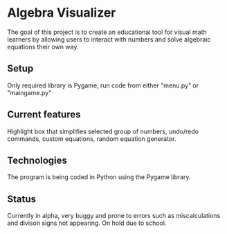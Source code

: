 # Algebra Visualizer
The goal of this project is to create an educational tool for visual math learners by
allowing users to interact with numbers and solve algebraic equations their own way.

## Setup
Only required library is Pygame, run code from either "menu.py" or "maingame.py" 			     						   

## Current features
Highlight box that simplifies selected group of numbers, undo/redo commands, 
custom equations, random equation generator.

## Technologies
The program is being coded in Python using the Pygame library.

## Status
Currently in alpha, very buggy and prone to errors such as miscalculations and divison signs not appearing.
On hold due to school.
